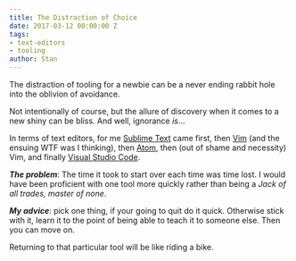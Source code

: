 ```yaml
---
title: The Distraction of Choice
date: 2017-03-12 00:00:00 Z
tags:
- text-editors
- tooling
author: Stan
---
```


The distraction of tooling for a newbie can be a never ending rabbit hole into the oblivion of avoidance. 

Not intentionally of course, but the allure of discovery when it comes to a new shiny can be bliss. And well, ignorance *is*...

In terms of text editors, for me <a href='https://www.sublimetext.com' target='_blank'>Sublime Text</a> came first, then <a href='http://www.vim.org' target='_blank'>Vim</a> (and the ensuing WTF was I thinking), then <a href='https://atom.io' target='_blank'>Atom</a>, then (out of shame and necessity) Vim, and finally <a href='https://code.visualstudio.com' target='_blank'>Visual Studio Code</a>. 

***The problem***: The time it took to start over each time  was time lost. I would have been proficient with one tool more quickly rather than being a *Jack of all trades, master of none*.

***My advice***: pick one thing, if your going to quit do it quick. Otherwise stick with it, learn it to the point of being able to teach it to someone else. Then you can move on.

Returning to that particular tool will be like riding a bike. 